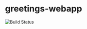 # greetings-webapp
[![Build Status](https://travis-ci.org/Mzwa1080/greetings-webapp.svg?branch=master)](https://travis-ci.org/Mzwa1080/greetings-webapp)
